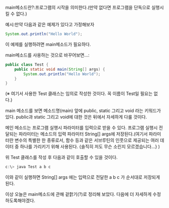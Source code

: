 main메소드란?:프로그램의 시작을 의미한다.(만약 없다면 프로그램을 단독으로 실행시킬 수 없다.)


예시:만약 다음과 같은 예제가 있다고 가정해보자

```java
System.out.println("Hello World");
```  

이 예제를 실행하려면 main메소드가 필요하다.

main메소드를 사용하는 것으로 바꾸어보면...:

```java
public class Test {
    public static void main(String[] args) {
        System.out.println("Hello World");
    }
}
```

(※ 여기서 사용한 Test 클래스는 임의로 작성한 것이다. 꼭 이름이 Test일 필요는 없다.)

main 메소드를 보면 메소드명(main) 앞에 public, static 그리고 void 라는 키워드가 있다.
public과 static 그리고 void에 대한 것은 뒤에서 자세하게 다룰 것이다.

메인 메소드는 프로그램 실행시 파라미터를 입력으로 받을 수 있다.
프로그램 실행시 전달되는 파라미터는 메소드의 입력 파라미터 String[] args에 저장된다.(여기서 파라미터란 변수의 특별한 한 종류로서,
함수 등과 같은 서브루틴의 인풋으로 제공되는 여러 데이터 중 하나를 가리키기 위해 사용된다. {솔직히 저도 무슨 소린지 모르겠습니다...} )

위 Test 클래스를 작성 후 다음과 같이 호출할 수 있을 것이다.

```java
c:\> java Test a b c
```

이와 같이 실행하면 String[] args 에는 입력으로 전달한 a b c 가 순서대로 저장되게 된다.

이상 오늘은 main메소드에 관해 겉핡기(?)로 정리해 보았다.
다음에 더 자세하게 수정하도록해야겠다.
